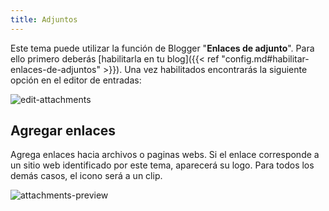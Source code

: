 ```yaml
---
title: Adjuntos
---
```


Este tema puede utilizar la función de Blogger "**Enlaces de adjunto**". Para ello primero deberás
[habilitarla en tu blog]({{< ref "config.md#habilitar-enlaces-de-adjuntos" >}}). Una vez habilitados encontrarás la siguiente opción en el editor de entradas:

![edit-attachments](/images/entries/edit-attachments.png)


## Agregar enlaces

Agrega enlaces hacia archivos o paginas webs. Si el enlace corresponde a un sitio web identificado por este tema, aparecerá su logo. Para todos los demás casos, el icono será a un clip.

![attachments-preview](/images/entries/attachments-preview.png)
